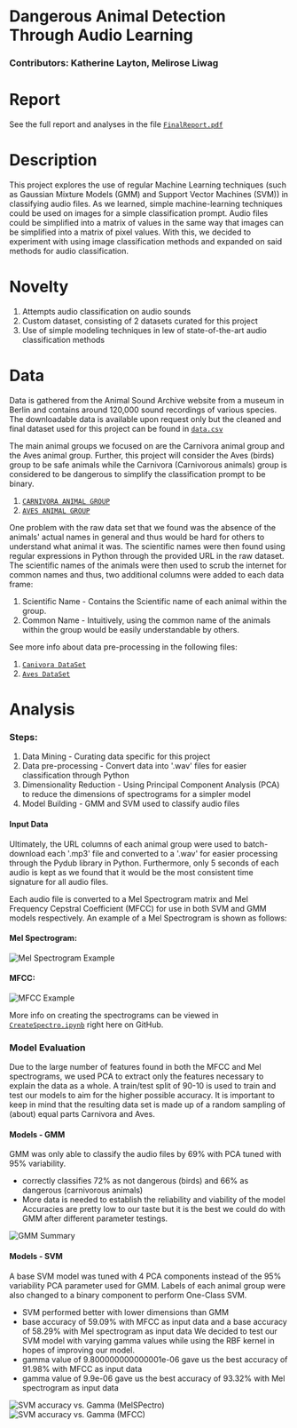 # Dangerous Animal Detection Through Audio Learning
### Contributors: Katherine Layton, Melirose Liwag

# Report
See the full report and analyses in the file [`FinalReport.pdf`](/FinalReport.pdf)

# Description
This project explores the use of regular Machine Learning techniques (such as Gaussian Mixture Models (GMM) and Support Vector Machines (SVM)) in classifying audio files. As we learned, simple machine-learning techniques could be used on images for a simple classification prompt. Audio files could be simplified into a matrix of values in the same way that images can be simplified into a matrix of pixel values. With this, we decided to experiment with using image classification methods and expanded on said methods for audio classification.

# Novelty
1. Attempts audio classification on audio sounds
2. Custom dataset, consisting of 2 datasets curated for this project
3. Use of simple modeling techniques in lew of state-of-the-art audio classification methods
   
# Data
Data is gathered from the Animal Sound Archive website from a museum in Berlin and contains around 120,000 sound recordings of various species. The downloadable data is available upon request only but the cleaned and final dataset used for this project can be found in [`data.csv`](/Final_Project/Data/data.csv)

The main animal groups we focused on are the Carnivora animal group and the Aves animal group. Further, this project will consider the Aves (birds) group to be safe animals while the Carnivora (Carnivorous animals) group is considered to be dangerous to simplify the classification prompt to be binary.
1. [`CARNIVORA ANIMAL GROUP`](/Final_Project/Data/cleaned_carnivora.csv)
2. [`AVES ANIMAL GROUP`](/Final_Project/Data/cleaned_aves.csv)

One problem with the raw data set that we found was the absence of the animals' actual names in general and thus would be hard for others to understand what animal it was. The scientific names were then found using regular expressions in Python through the provided URL in the raw dataset. The scientific names of the animals were then used to scrub the internet for common names and thus, two additional columns were added to each data frame:
  1. Scientific Name - Contains the Scientific name of each animal within the group.
  2. Common Name - Intuitively, using the common name of the animals within the group would be easily understandable by others.

See more info about data pre-processing in the following files:
  1. [`Canivora DataSet`](/Final_Project/Code/cleaning_carnivora.py)
  2. [`Aves DataSet`](/Final_Project/Code/cleaning_aves.py)

# Analysis
### Steps:
  1. Data Mining - Curating data specific for this project
  2. Data pre-processing - Convert data into '.wav' files for easier classification through Python
  3. Dimensionality Reduction - Using Principal Component Analysis (PCA) to reduce the dimensions of spectrograms for a simpler model
  4. Model Building - GMM and SVM used to classify audio files

#### Input Data
Ultimately, the URL columns of each animal group were used to batch-download each '.mp3' file and converted to a '.wav' for easier processing through the Pydub library in Python. Furthermore, only 5 seconds of each audio is kept as we found that it would be the most consistent time signature for all audio files. 

Each audio file is converted to a Mel Spectrogram matrix and Mel Frequency Cepstral Coefficient (MFCC) for use in both SVM and GMM models respectively. An example of a Mel Spectrogram is shown as follows:

#### Mel Spectrogram:
![Mel Spectrogram Example](/Final_Project/Images/spectrogram.png)

#### MFCC: 
![MFCC Example](/Final_Project/Images/MFCC.PNG)

More info on creating the spectrograms can be viewed in [`CreateSpectro.ipynb`](/Final_Project/Notebooks/CreateSpectro.ipynb) right here on GitHub. 

### Model Evaluation 
Due to the large number of features found in both the MFCC and Mel spectrograms, we used PCA to extract only the features necessary to explain the data as a whole. A train/test split of 90-10 is used to train and test our models to aim for the higher possible accuracy. It is important to keep in mind that the resulting data set is made up of a random sampling of (about) equal parts Carnivora and Aves.

#### Models - GMM
GMM was only able to classify the audio files by 69% with PCA tuned with 95% variability.
  - correctly classifies 72% as not dangerous (birds) and 66% as dangerous (carnivorous animals)
  - More data is needed to establish the reliability and viability of the model
Accuracies are pretty low to our taste but it is the best we could do with GMM after different parameter testings.

![GMM Summary](/Final_Project/Images/GMM_summary.png)

#### Models - SVM
A base SVM model was tuned with 4 PCA components instead of the 95% variability PCA parameter used for GMM. Labels of each animal group were also changed to a binary component to perform One-Class SVM. 
  - SVM performed better with lower dimensions than GMM
  - base accuracy of 59.09% with MFCC as input data and a base accuracy of 58.29% with Mel spectrogram as input data
We decided to test our SVM model with varying gamma values while using the RBF kernel in hopes of improving our model.
  - gamma value of 9.800000000000001e-06 gave us the best accuracy of 91.98% with MFCC as input data
  - gamma value of 9.9e-06 gave us the best accuracy of 93.32% with Mel spectrogram as input data

![SVM accuracy vs. Gamma (MelSPectro)](/Final_Project/Images/SVM_MelSpectro.PNG)
![SVM accuracy vs. Gamma (MFCC)](/Final_Project/Images/SVM_MFCC.PNG)
